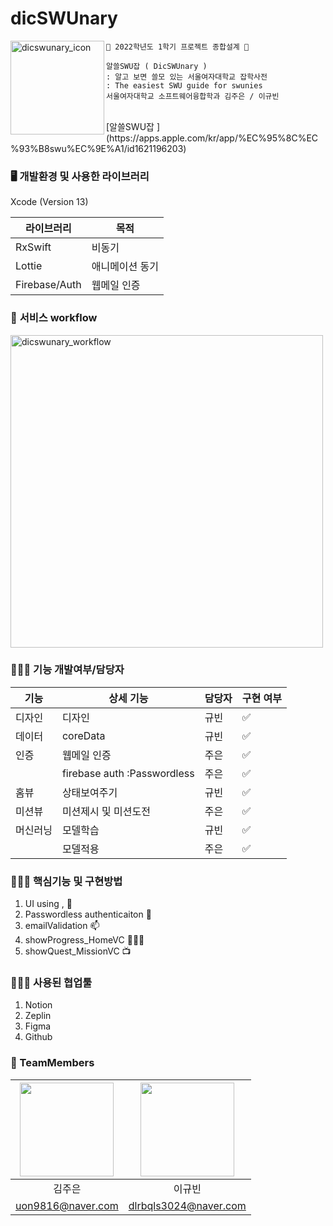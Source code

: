 # dicSWUnary

<img alt="dicswunary_icon" src="https://user-images.githubusercontent.com/70624771/166632399-2c22225d-a588-4b05-9a65-369c3d255e15.png" width="150" align="left">

```
🍎 2022학년도 1학기 프로젝트 종합설계 🍎

알쓸SWU잡 ( DicSWUnary )
: 알고 보면 쓸모 있는 서울여자대학교 잡학사전
: The easiest SWU guide for swunies
서울여자대학교 소프트웨어융합학과 김주은 / 이규빈
```

<br/>
[알쓸SWU잡 ](https://apps.apple.com/kr/app/%EC%95%8C%EC%93%B8swu%EC%9E%A1/id1621196203)

### 🖥️ ****개발환경 및 사용한 라이브러리****

Xcode (Version 13)

| 라이브러리 | 목적 |
| --- | --- |
| RxSwift | 비동기 |
| Lottie | 애니메이션 동기 |
| Firebase/Auth | 웹메일 인증 |

### 🌊 **서비스 workflow**

<img alt="dicswunary_workflow" src=https://user-images.githubusercontent.com/70624771/166632245-185f3272-0784-405d-bb57-3b95ae88e0e7.png width="500" align="center">

### 👩🏻‍💻 ****기능 개발여부/담당자****

| 기능 | 상세 기능 | 담당자 | 구현 여부 |
| --- | --- | --- | --- |
| 디자인 | 디자인 | 규빈 | ✅ |
| 데이터 | coreData | 규빈 | ✅ |
| 인증 | 웹메일 인증 | 주은 | ✅ |
|  | firebase auth :Passwordless | 주은 | ✅ |
| 홈뷰 | 상태보여주기 | 규빈 | ✅ |
| 미션뷰 | 미션제시 및 미션도전 | 주은 | ✅ |
| 머신러닝 | 모델학습 | 규빈 | ✅ |
|  | 모델적용 | 주은 | ✅ |

### 👩🏻‍💻 핵심기능 및 구현방법

1. UI using <Then>, <SnapKit>🎨
2. Passwordless authenticaiton 🔑
3. emailValidation 📫
4. showProgress_HomeVC 🏃🏻‍♀️
5. showQuest_MissionVC 📺
  
### 👩🏻‍💻 사용된 협업툴
1. Notion
2. Zeplin
3. Figma
4. Github
### 👭 TeamMembers

| <IMG src="https://github.com/jubykim.png?size=100" width="150"> | <IMG src="https://github.com/9yubean2.png?size=100" width="150"> | 
| :----------------------------------------------------------: | :----------------------------------------------------------: | 
|                           김주은                            |                            이규빈                            |       
|                          uon9816@naver.com                            |                           dlrbqls3024@naver.com      |     
